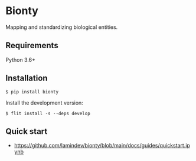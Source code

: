 # Bionty

Mapping and standardizing biological entities.

## Requirements

Python 3.6+

## Installation

<div class="termy">

```console
$ pip install bionty
```

</div>

Install the development version:

<div class="termy">

```console
$ flit install -s --deps develop
```

</div>

## Quick start

- https://github.com/lamindev/bionty/blob/main/docs/guides/quickstart.ipynb
